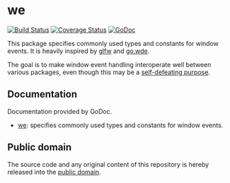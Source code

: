 # we

[![Build Status](https://travis-ci.org/mewmew/we.svg?branch=master)](https://travis-ci.org/mewmew/we)
[![Coverage Status](https://img.shields.io/coveralls/mewmew/we.svg)](https://coveralls.io/r/mewmew/we?branch=master)
[![GoDoc](https://godoc.org/github.com/mewmew/we?status.svg)](https://godoc.org/github.com/mewmew/we)

This package specifies commonly used types and constants for window events. It is heavily inspired by [glfw] and [go.wde].

The goal is to make window event handling interoperate well between various packages, even though this may be a [self-defeating purpose](https://xkcd.com/927/).

[glfw]: https://github.com/glfw/glfw/
[go.wde]: https://github.com/skelterjohn/go.wde/

## Documentation

Documentation provided by GoDoc.

- [we]: specifies commonly used types and constants for window events.

[we]: http://godoc.org/github.com/mewmew/we

## Public domain

The source code and any original content of this repository is hereby released into the [public domain].

[public domain]: https://creativecommons.org/publicdomain/zero/1.0/
